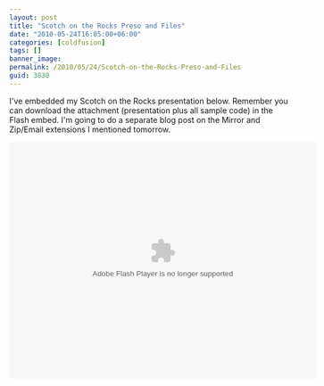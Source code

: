 ```yaml
---
layout: post
title: "Scotch on the Rocks Preso and Files"
date: "2010-05-24T16:05:00+06:00"
categories: [coldfusion]
tags: []
banner_image: 
permalink: /2010/05/24/Scotch-on-the-Rocks-Preso-and-Files
guid: 3830
---
```


I've embedded my Scotch on the Rocks presentation below. Remember you can download the attachment (presentation plus all sample code) in the Flash embed. I'm going to do a separate blog post on the Mirror and Zip/Email extensions I mentioned tomorrow.
<p/>
<object height="425" width="550"><param name="movie" value="http://slidesix.com/viewer/SlideSixViewer.swf?alias=Extending-ColdFusion-Builder" /><param name="menu" value="false"/><param name="scale" value="noScale"/><param name="allowFullScreen" value="true"/><param name="allowScriptAccess" value="always" /><param value="transparent" name="wmode" /><param value="quality" name="best" /><embed src="http://slidesix.com/viewer/SlideSixViewer.swf?alias=Extending-ColdFusion-Builder" allowscriptaccess="always" allowFullScreen="true" height="425" width="550" type="application/x-shockwave-flash" wmode="transparent" quality="best" /></object>